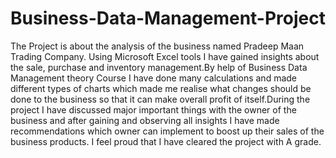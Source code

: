 # Business-Data-Management-Project
The Project is about the analysis of the business named Pradeep Maan Trading Company. Using Microsoft Excel tools I have gained insights about the sale, purchase and inventory management.By help of Business Data Management theory Course I have done many calculations and made different types of charts which made me realise what changes should be done to the business so that it can make overall profit of itself.During the project I have discussed major important things with the owner of the business and after gaining and observing all insights I have made recommendations which owner can implement to boost up their sales of the business products. 
I feel proud that I have cleared the project with A grade.
